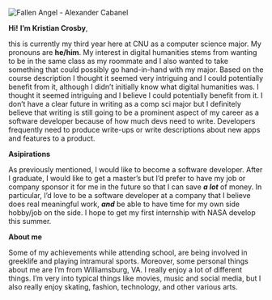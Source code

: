
![Fallen Angel - Alexander Cabanel](https://KristianCrosby.github.io/KristianCrosbuy350/images/0n1kp4bh.jpg)

**Hi!** **I’m Kristian Crosby**, 

  this is currently my third year here at CNU as a computer science major. My pronouns are **he/him**. My interest in digital humanities stems from wanting to be in the same class as my roommate and I also wanted to take something that could possibly go hand-in-hand with my major. Based on the course description I thought it seemed very intriguing and I could potentially benefit from it, although I didn’t initially know what digital humanities was. I thought it seemed intriguing and I believe I could potentially benefit from it. I don’t have a clear future in writing as a comp sci major but I definitely believe that writing is still going to be a prominent aspect of my career as a software developer because of how much devs need to write. Developers frequently need to produce write-ups or write descriptions about new apps and features to a product. 


**Asipirations**

  As previously mentioned, I would like to become a software developer. After I graduate, I would like to get a master’s but I’d prefer to have my job or company sponsor it for me in the future so that I can save **_a lot_** of money. In particular, I’d love to be a software developer at a company that I believe does real meaningful work, **_and_** be able to have time for my own side hobby/job on the side. I hope to get my first internship with NASA develop this summer. 


**About me**

  Some of my achievements while attending school, are being involved in greeklife and playing intramural sports. Moreover, some personal things about me are I’m from Williamsburg, VA. I really enjoy a lot of different things. I’m very into typical things like movies, music and social  media, but I also really enjoy skating, fashion, technology, and other various arts. 
